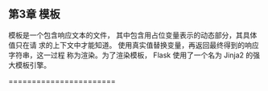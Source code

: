 ## 第3章 模板

模板是一个包含响应文本的文件， 其中包含用占位变量表示的动态部分，其具体值只在请
求的上下文中才能知道。 使用真实值替换变量，再返回最终得到的响应字符串，这一过程
称为渲染。为了渲染模板， Flask 使用了一个名为 Jinja2 的强大模板引擎。

=======================

